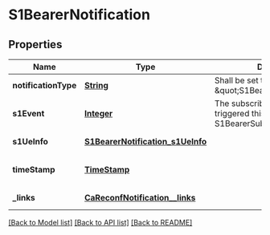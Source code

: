# S1BearerNotification
## Properties

Name | Type | Description | Notes
------------ | ------------- | ------------- | -------------
**notificationType** | [**String**](string.md) | Shall be set to \&quot;S1BearerNotification\&quot;. | [default to null]
**s1Event** | [**Integer**](integer.md) | The subscribed event that triggered this notification in S1BearerSubscription. | [default to null]
**s1UeInfo** | [**S1BearerNotification_s1UeInfo**](S1BearerNotification_s1UeInfo.md) |  | [default to null]
**timeStamp** | [**TimeStamp**](TimeStamp.md) |  | [optional] [default to null]
**\_links** | [**CaReconfNotification__links**](CaReconfNotification__links.md) |  | [default to null]

[[Back to Model list]](../README.md#documentation-for-models) [[Back to API list]](../README.md#documentation-for-api-endpoints) [[Back to README]](../README.md)

